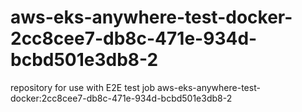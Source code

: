 # aws-eks-anywhere-test-docker-2cc8cee7-db8c-471e-934d-bcbd501e3db8-2
repository for use with E2E test job aws-eks-anywhere-test-docker:2cc8cee7-db8c-471e-934d-bcbd501e3db8-2
